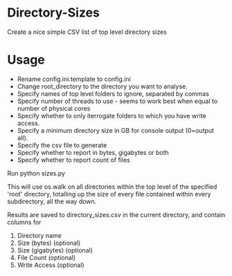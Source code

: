 # Directory-Sizes
Create a nice simple CSV list of top level directory sizes

# Usage
- Rename config.ini.template to config.ini
- Change root_directory to the directory you want to analyse.
- Specify names of top level folders to ignore, separated by commas
- Specify number of threads to use - seems to work best when equal to number of physical cores
- Specify whether to only iterrogate folders to which you have write access.
- Specify a minimum directory size in GB for console output (0=output all).
- Specify the csv file to generate
- Specify whether to report in bytes, gigabytes or both
- Specify whether to report count of files

Run python sizes.py

This will use os.walk on all directories within the top level of the specified 'root' directory, totalling up the size of every file contained within every subdirectory, all the way down.

Results are saved to directory_sizes.csv in the current directory, and contain columns for
1. Directory name
2. Size (bytes) (optional)
3. Size (gigabytes) (optional)
4. File Count (optional)
4. Write Access (optional)
